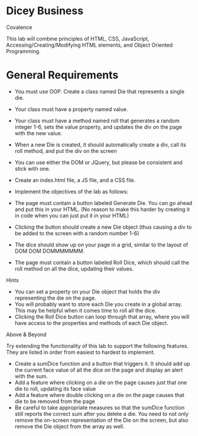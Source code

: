 # Dicey Business
Covalence

This lab will combine principles of HTML, CSS, JavaScript, Accessing/Creating/Modifying HTML elements, and Object Oriented Programming.

# General Requirements

* You must use OOP. Create a class named Die that represents a single die.
* Your class must have a property named value.
* Your class must have a method named roll that generates a random integer 1-6, sets the value property, and updates the div on the page with the new value.
* When a new Die is created, it should automatically create a div, call its roll method, and put the div on the screen
* You can use either the DOM or JQuery, but please be consistent and stick with one.

* Create an index.html file, a JS file, and a CSS file.
* Implement the objectives of the lab as follows:
* The page must contain a button labeled Generate Die. You can go ahead and put this in your HTML. (No reason to make this harder by creating it in code when you can just put it in your HTML)
* Clicking the button should create a new Die object (thus causing a div to be added to the screen with a random number 1-6)
* The dice should show up on your page in a grid, similar to the layout of DOM DOM DOMMMMMMM.
* The page must contain a button labeled Roll Dice, which should call the roll method on all the dice, updating their values.

Hints

* You can set a property on your Die object that holds the div representing the die on the page.
* You will probably want to store each Die you create in a global array. This may be helpful when it comes time to roll all the dice.
* Clicking the Roll Dice button can loop through that array, where you will have access to the properties and methods of each Die object.

Above & Beyond

Try extending the functionality of this lab to support the following features. They are listed in order from easiest to hardest to implement.

* Create a sumDice function and a button that triggers it. It should add up the current face value of all the dice on the page and display an alert with the sum.
* Add a feature where clicking on a die on the page causes just that one die to roll, updating its face value
* Add a feature where double clicking on a die on the page causes that die to be removed from the page
* Be careful to take appropriate measures so that the sumDice function still reports the correct sum after you delete a die. You need to not only remove the on-screen representation of the Die on the screen, but also remove the Die object from the array as well.
